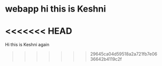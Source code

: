 # webapp hi this is Keshni
<<<<<<< HEAD
=======
Hi this is Keshni again
>>>>>>> 29645ca04d59518a2a721fb7e0636642b4119c2f
